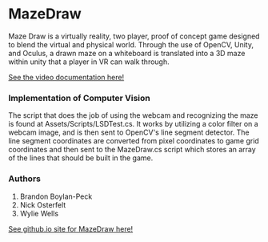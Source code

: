 # MazeDraw

Maze Draw is a virtually reality, two player, proof of concept game designed to blend the virtual and physical world. Through the use of OpenCV, Unity, and Oculus, a drawn maze on a whiteboard is translated into a 3D maze within unity that a player in VR can walk through.

[See the video documentation here!](https://www.youtube.com/watch?v=S9dH5GWhVRM&feature=youtu.be)

### Implementation of Computer Vision

The script that does the job of using the webcam and recognizing the maze is found at Assets/Scripts/LSDTest.cs. It works by utilizing a color filter on a webcam image, and is then sent to OpenCV's line segment detector. The line segment coordinates are converted from pixel coordinates to game grid coordinates and then sent to the MazeDraw.cs script which stores an array of the lines that should be built in the game.


### Authors

1.  Brandon Boylan-Peck
2.  Nick Osterfelt
3.  Wylie Wells

[See github.io site for MazeDraw here!](https://nickosterfelt.github.io/MazeDraw/)
